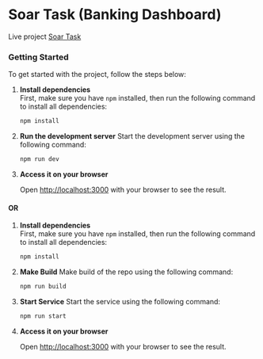 # Soar Task (Banking Dashboard)

Live project [Soar Task](https://rhakbari-soar-task.vercel.app/)

### Getting Started

To get started with the project, follow the steps below:

1. **Install dependencies**  
   First, make sure you have `npm` installed, then run the following command to install all dependencies:

   ```bash
   npm install
   ```
   
2. **Run the development server**
   Start the development server using the following command:

   ```bash
   npm run dev
   ```
   
3. **Access it on your browser**

   Open [http://localhost:3000](http://localhost:3000) with your browser to see the result.


#### OR

1. **Install dependencies**  
   First, make sure you have `npm` installed, then run the following command to install all dependencies:

   ```bash
   npm install
   ```
   
2. **Make Build**
   Make build of the repo using the following command:

   ```bash
   npm run build
   ```

3. **Start Service**
   Start the service using the following command:

   ```bash
   npm run start
   ```
   
4. **Access it on your browser**

   Open [http://localhost:3000](http://localhost:3000) with your browser to see the result.
